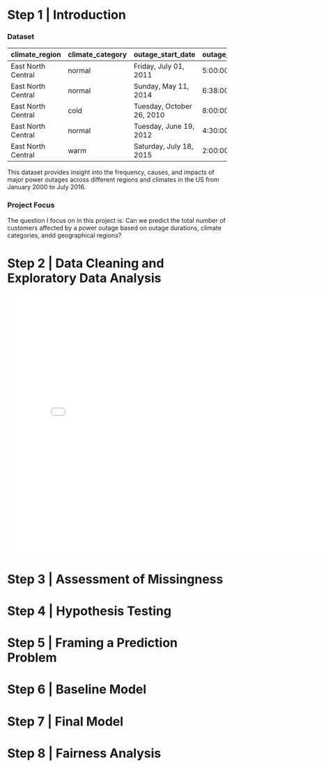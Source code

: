 # Step 1 | Introduction

### Dataset

| climate_region     | climate_category   | outage_start_date         | outage_start_time   | outage_restoration_date    | outage_restoration_time   | cause_category     |   outage_duration |   customers_affected |   total_sales | us_state   |   total_customers |
|:-------------------|:-------------------|:--------------------------|:--------------------|:---------------------------|:--------------------------|:-------------------|------------------:|---------------------:|--------------:|:-----------|------------------:|
| East North Central | normal             | Friday, July 01, 2011     | 5:00:00 PM          | Sunday, July 03, 2011      | 8:00:00 PM                | severe weather     |              3060 |                70000 |   6.56252e+06 | Minnesota  |           2595696 |
| East North Central | normal             | Sunday, May 11, 2014      | 6:38:00 PM          | Sunday, May 11, 2014       | 6:39:00 PM                | intentional attack |                 1 |                  nan |   5.28423e+06 | Minnesota  |           2640737 |
| East North Central | cold               | Tuesday, October 26, 2010 | 8:00:00 PM          | Thursday, October 28, 2010 | 10:00:00 PM               | severe weather     |              3000 |                70000 |   5.22212e+06 | Minnesota  |           2586905 |
| East North Central | normal             | Tuesday, June 19, 2012    | 4:30:00 AM          | Wednesday, June 20, 2012   | 11:00:00 PM               | severe weather     |              2550 |                68200 |   5.78706e+06 | Minnesota  |           2606813 |
| East North Central | warm               | Saturday, July 18, 2015   | 2:00:00 AM          | Sunday, July 19, 2015      | 7:00:00 AM                | severe weather     |              1740 |               250000 |   5.97034e+06 | Minnesota  |           2673531 |

This dataset provides insight into the frequency, causes, and impacts of major power outages across different regions and climates in the US from January 2000 to July 2016.

### Project Focus

The question I focus on in this project is: Can we predict the total number of customers affected by a power outage based on outage durations, climate categories, andd geographical regions?





# Step 2 | Data Cleaning and Exploratory Data Analysis

<iframe
  src="cause_category_count.html"
  width="800"
  height="600"
  frameborder="0"
></iframe>


# Step 3 | Assessment of Missingness
# Step 4 | Hypothesis Testing
# Step 5 | Framing a Prediction Problem
# Step 6 | Baseline Model
# Step 7 | Final Model
# Step 8 | Fairness Analysis
